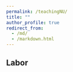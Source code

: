 ```yaml
---
permalink: /teachingNU/
title: ""
author_profile: true
redirect_from: 
  - /md/
  - /markdown.html
---
```


## Labor 


